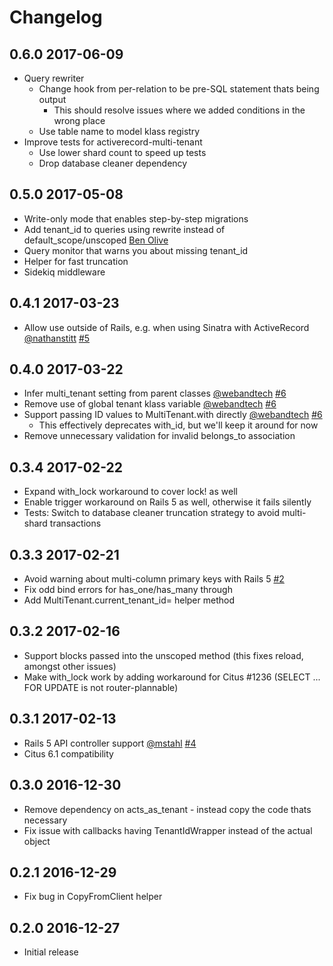 # Changelog

## 0.6.0       2017-06-09

* Query rewriter
  * Change hook from per-relation to be pre-SQL statement thats being output
    - This should resolve issues where we added conditions in the wrong place
  * Use table name to model klass registry
* Improve tests for activerecord-multi-tenant
  * Use lower shard count to speed up tests
  * Drop database cleaner dependency


## 0.5.0       2017-05-08

* Write-only mode that enables step-by-step migrations
* Add tenant_id to queries using rewrite instead of default_scope/unscoped [Ben Olive](https://github.com/sionide21)
* Query monitor that warns you about missing tenant_id
* Helper for fast truncation
* Sidekiq middleware


## 0.4.1       2017-03-23

* Allow use outside of Rails, e.g. when using Sinatra with ActiveRecord [@nathanstitt](https://github.com/nathanstitt) [#5](https://github.com/citusdata/activerecord-multi-tenant/pull/5)


## 0.4.0       2017-03-22

* Infer multi_tenant setting from parent classes [@webandtech](https://github.com/webandtech) [#6](https://github.com/citusdata/activerecord-multi-tenant/pull/6)
* Remove use of global tenant klass variable [@webandtech](https://github.com/webandtech) [#6](https://github.com/citusdata/activerecord-multi-tenant/pull/6)
* Support passing ID values to MultiTenant.with directly [@webandtech](https://github.com/webandtech) [#6](https://github.com/citusdata/activerecord-multi-tenant/pull/6)
  * This effectively deprecates with_id, but we'll keep it around for now
* Remove unnecessary validation for invalid belongs_to association


## 0.3.4       2017-02-22

* Expand with_lock workaround to cover lock! as well
* Enable trigger workaround on Rails 5 as well, otherwise it fails silently
* Tests: Switch to database cleaner truncation strategy to avoid multi-shard transactions


## 0.3.3       2017-02-21

* Avoid warning about multi-column primary keys with Rails 5 [#2](https://github.com/citusdata/activerecord-multi-tenant/issues/2)
* Fix odd bind errors for has_one/has_many through
* Add MultiTenant.current_tenant_id= helper method


## 0.3.2       2017-02-16

* Support blocks passed into the unscoped method (this fixes reload, amongst other issues)
* Make with_lock work by adding workaround for Citus #1236 (SELECT ... FOR UPDATE is not router-plannable)


## 0.3.1       2017-02-13

* Rails 5 API controller support [@mstahl](https://github.com/mstahl) [#4](https://github.com/citusdata/activerecord-multi-tenant/pull/4)
* Citus 6.1 compatibility


## 0.3.0       2016-12-30

* Remove dependency on acts_as_tenant - instead copy the code thats necessary
* Fix issue with callbacks having TenantIdWrapper instead of the actual object


## 0.2.1       2016-12-29

* Fix bug in CopyFromClient helper


## 0.2.0       2016-12-27

* Initial release

